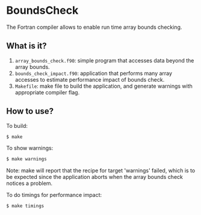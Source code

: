# BoundsCheck
The Fortran compiler allows to enable run time array bounds checking.

## What is it?
1. `array_bounds_check.f90`: simple program that accesses data beyond
    the array bounds.
1. `bounds_check_impact.f90`: application that performs many array
    accesses to estimate performance impact of bounds check.
1. `Makefile`: make file to build the application, and generate warnings
    with appropriate compiler flag.

## How to use?
To build:
```bash
$ make
```

To show warnings:
```bash
$ make warnings
```
Note: make will report that the recipe for target 'warnings' failed, which
is to be expected since the application aborts when the array bounds check
notices a problem.

To do timings for performance impact:
```bash
$ make timings
```

